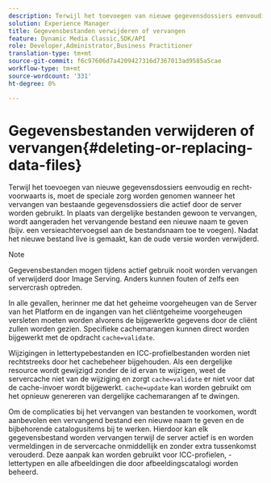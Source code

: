 ```yaml
---
description: Terwijl het toevoegen van nieuwe gegevensdossiers eenvoudig en recht-voorwaarts is, moet de speciale zorg worden genomen wanneer het vervangen van bestaande gegevensdossiers die actief door de server worden gebruikt. In plaats van dergelijke bestanden gewoon te vervangen, wordt aangeraden het vervangende bestand een nieuwe naam te geven (bijv. een versieachtervoegsel aan de bestandsnaam toe te voegen). Nadat het nieuwe bestand live is gemaakt, kan de oude versie worden verwijderd.
solution: Experience Manager
title: Gegevensbestanden verwijderen of vervangen
feature: Dynamic Media Classic,SDK/API
role: Developer,Administrator,Business Practitioner
translation-type: tm+mt
source-git-commit: f6c97606d7a4209427316d7367013ad9585a5cae
workflow-type: tm+mt
source-wordcount: '331'
ht-degree: 0%

---
```



# Gegevensbestanden verwijderen of vervangen{#deleting-or-replacing-data-files}

Terwijl het toevoegen van nieuwe gegevensdossiers eenvoudig en recht-voorwaarts is, moet de speciale zorg worden genomen wanneer het vervangen van bestaande gegevensdossiers die actief door de server worden gebruikt. In plaats van dergelijke bestanden gewoon te vervangen, wordt aangeraden het vervangende bestand een nieuwe naam te geven (bijv. een versieachtervoegsel aan de bestandsnaam toe te voegen). Nadat het nieuwe bestand live is gemaakt, kan de oude versie worden verwijderd.

>[!NOTE]
>
>Gegevensbestanden mogen tijdens actief gebruik nooit worden vervangen of verwijderd door Image Serving. Anders kunnen fouten of zelfs een servercrash optreden.

In alle gevallen, herinner me dat het geheime voorgeheugen van de Server van het Platform en de ingangen van het cliëntgeheime voorgeheugen versleten moeten worden alvorens de bijgewerkte gegevens door de cliënt zullen worden gezien. Specifieke cachemarangen kunnen direct worden bijgewerkt met de opdracht `cache=validate`.

Wijzigingen in lettertypebestanden en ICC-profielbestanden worden niet rechtstreeks door het cachebeheer bijgehouden. Als een dergelijke resource wordt gewijzigd zonder de id ervan te wijzigen, weet de servercache niet van de wijziging en zorgt `cache=validate` er niet voor dat de cache-invoer wordt bijgewerkt. `cache=update` kan worden gebruikt om het opnieuw genereren van dergelijke cachemarangen af te dwingen.

Om de complicaties bij het vervangen van bestanden te voorkomen, wordt aanbevolen een vervangend bestand een nieuwe naam te geven en de bijbehorende catalogusitems bij te werken. Hierdoor kan elk gegevensbestand worden vervangen terwijl de server actief is en worden vermeldingen in de servercache onmiddellijk en zonder extra tussenkomst verouderd. Deze aanpak kan worden gebruikt voor ICC-profielen, -lettertypen en alle afbeeldingen die door afbeeldingscatalogi worden beheerd.
